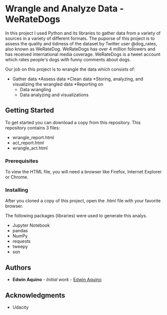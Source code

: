# Wrangle and Analyze Data - WeRateDogs

In this project I used Python and its libraries to gather data from a variety of sources in a variety of different formats. The puporse of this project is to assess the quality and tidiness of the dataset by Twitter user @dog_rates, also known as WeRateDog. WeRateDogs has over 4 million followers and has received international media coverage. WeRateDogs is a tweet account which rates people's dogs with funny comments about dogs.

Our job on this project is to wrangle the data which consists of:
* Gather data
*Assess data
*Clean data
*Storing, analyzing, and visualizing the wrangled data
*Reporting on
  * Data wrangling
  * Data analyzing and visualizations


## Getting Started
To get started you can download a copy from this repository. This repository contains 3 files:
* wrangle_report.html
* act_report.html
* wrangle_act.html

### Prerequisites

To view the HTML file, you will need a browser like Firefox, Internet Explorer or Chrome.

### Installing

After you cloned a copy of this project, open the .html file with your favorite browser.

The following packages (libraries) were used to generate this analys.

* Jupyter Notebook
* pandas
* NumPy
* requests
* tweepy
* son

## Authors

* **Edwin Aquino** - *Initial work* - [Edwin Aquino](https://github.com/edwinaquino)

## Acknowledgments

* Udacity
